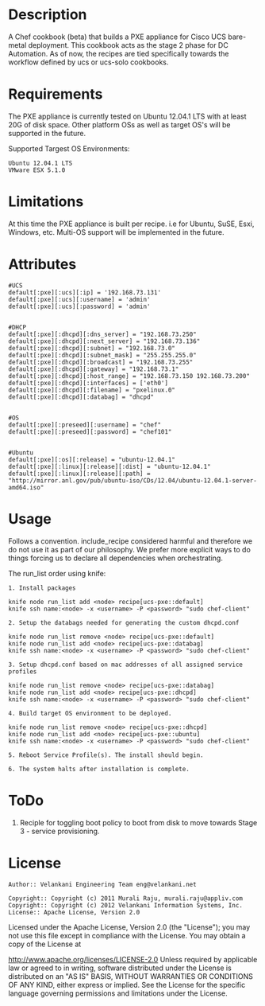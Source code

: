 Description
===========

A Chef cookbook (beta) that builds a PXE appliance for Cisco UCS bare-metal deployment. This cookbook acts as the stage 2 phase for DC Automation.
As of now, the recipes are tied specifically towards the workflow defined by ucs or ucs-solo cookbooks.

Requirements
============

The PXE appliance is currently tested on Ubuntu 12.04.1 LTS with at least 20G of disk space. Other platform OSs as well as target OS's will be supported 
in the future.



Supported Targest OS Environments:
	
	Ubuntu 12.04.1 LTS
	VMware ESX 5.1.0


Limitations
============

At this time the PXE appliance is built per recipe. i.e for Ubuntu, SuSE, Esxi, Windows, etc. Multi-OS support will be implemented in
the future.


Attributes
==========

	#UCS
	default[:pxe][:ucs][:ip] = '192.168.73.131'
	default[:pxe][:ucs][:username] = 'admin'
	default[:pxe][:ucs][:password] = 'admin'


	#DHCP
	default[:pxe][:dhcpd][:dns_server] = "192.168.73.250"
	default[:pxe][:dhcpd][:next_server] = "192.168.73.136"
	default[:pxe][:dhcpd][:subnet] = "192.168.73.0"
	default[:pxe][:dhcpd][:subnet_mask] = "255.255.255.0"
	default[:pxe][:dhcpd][:broadcast] = "192.168.73.255"
	default[:pxe][:dhcpd][:gateway] = "192.168.73.1"
	default[:pxe][:dhcpd][:host_range] = "192.168.73.150 192.168.73.200"
	default[:pxe][:dhcpd][:interfaces] = ['eth0']
	default[:pxe][:dhcpd][:filename] = "pxelinux.0"
	default[:pxe][:dhcpd][:databag] = "dhcpd"


	#OS 
	default[:pxe][:preseed][:username] = "chef"
	default[:pxe][:preseed][:password] = "chef101"


	#Ubuntu
	default[:pxe][:os][:release] = "ubuntu-12.04.1"
	default[:pxe][:linux][:release][:dist] = "ubuntu-12.04.1"
	default[:pxe][:linux][:release][:path] = "http://mirror.anl.gov/pub/ubuntu-iso/CDs/12.04/ubuntu-12.04.1-server-amd64.iso"

Usage
=====

Follows a convention. include_recipe considered harmful and therefore we do not use it as part of our philosophy. 
We prefer more explicit ways to do things forcing us to declare all dependencies when orchestrating.

The run_list order using knife:

	1. Install packages

	knife node run_list add <node> recipe[ucs-pxe::default]
	knife ssh name:<node> -x <username> -P <password> "sudo chef-client"

	2. Setup the databags needed for generating the custom dhcpd.conf

	knife node run_list remove <node> recipe[ucs-pxe::default]
	knife node run_list add <node> recipe[ucs-pxe::databag]
	knife ssh name:<node> -x <username> -P <password> "sudo chef-client"

	3. Setup dhcpd.conf based on mac addresses of all assigned service profiles

	knife node run_list remove <node> recipe[ucs-pxe::databag]
	knife node run_list add <node> recipe[ucs-pxe::dhcpd]
	knife ssh name:<node> -x <username> -P <password> "sudo chef-client"

	4. Build target OS environment to be deployed.

	knife node run_list remove <node> recipe[ucs-pxe::dhcpd]
	knife node run_list add <node> recipe[ucs-pxe::ubuntu]
	knife ssh name:<node> -x <username> -P <password> "sudo chef-client"

	5. Reboot Service Profile(s). The install should begin.

	6. The system halts after installation is complete.


ToDo
=====

1. Reciple for toggling boot policy to boot from disk to move towards Stage 3 - service provisioning.

License
========

	Author:: Velankani Engineering Team eng@velankani.net

	Copyright:: Copyright (c) 2011 Murali Raju, murali.raju@appliv.com
	Copyright:: Copyright (c) 2012 Velankani Information Systems, Inc.
	License:: Apache License, Version 2.0

Licensed under the Apache License, Version 2.0 (the "License"); you may not use this file except in compliance with the License. You may obtain a copy of the License at

http://www.apache.org/licenses/LICENSE-2.0 Unless required by applicable law or agreed to in writing, software distributed under the License is distributed on an "AS IS" BASIS, WITHOUT WARRANTIES OR CONDITIONS OF ANY KIND, either express or implied. See the License for the specific language governing permissions and limitations under the License.






